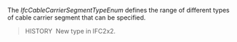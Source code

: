 The _IfcCableCarrierSegmentTypeEnum_ defines the range of different types of cable carrier segment that can be specified.

> HISTORY&nbsp; New type in IFC2x2.